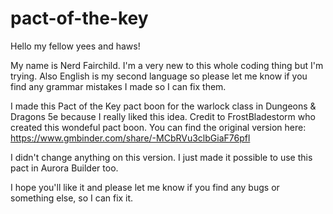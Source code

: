 # pact-of-the-key

Hello my fellow yees and haws!

My name is Nerd Fairchild. I'm a very new to this whole coding thing but I'm trying. Also English is my second language so please let me know if you find any grammar mistakes I made so I can fix them.

I made this Pact of the Key pact boon for the warlock class in Dungeons & Dragons 5e because I really liked this idea. Credit to FrostBladestorm who created this wondeful pact boon. You can find the original version here:
https://www.gmbinder.com/share/-MCbRVu3clbGiaF76pfl

I didn't change anything on this version. I just made it possible to use this pact in Aurora Builder too.

I hope you'll like it and please let me know if you find any bugs or something else, so I can fix it.
